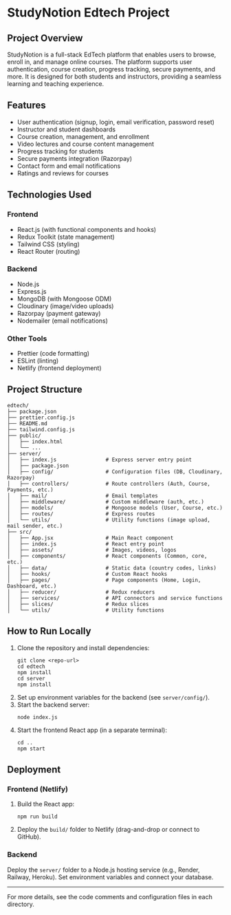 # StudyNotion Edtech Project

## Project Overview

StudyNotion is a full-stack EdTech platform that enables users to browse, enroll in, and manage online courses. The platform supports user authentication, course creation, progress tracking, secure payments, and more. It is designed for both students and instructors, providing a seamless learning and teaching experience.

## Features

- User authentication (signup, login, email verification, password reset)
- Instructor and student dashboards
- Course creation, management, and enrollment
- Video lectures and course content management
- Progress tracking for students
- Secure payments integration (Razorpay)
- Contact form and email notifications
- Ratings and reviews for courses

## Technologies Used

### Frontend
- React.js (with functional components and hooks)
- Redux Toolkit (state management)
- Tailwind CSS (styling)
- React Router (routing)

### Backend
- Node.js
- Express.js
- MongoDB (with Mongoose ODM)
- Cloudinary (image/video uploads)
- Razorpay (payment gateway)
- Nodemailer (email notifications)

### Other Tools
- Prettier (code formatting)
- ESLint (linting)
- Netlify (frontend deployment)

## Project Structure

```
edtech/
├── package.json
├── prettier.config.js
├── README.md
├── tailwind.config.js
├── public/
│   ├── index.html
│   └── ...
├── server/
│   ├── index.js                # Express server entry point
│   ├── package.json
│   ├── config/                 # Configuration files (DB, Cloudinary, Razorpay)
│   ├── controllers/            # Route controllers (Auth, Course, Payments, etc.)
│   ├── mail/                   # Email templates
│   ├── middleware/             # Custom middleware (auth, etc.)
│   ├── models/                 # Mongoose models (User, Course, etc.)
│   ├── routes/                 # Express routes
│   └── utils/                  # Utility functions (image upload, mail sender, etc.)
├── src/
│   ├── App.jsx                 # Main React component
│   ├── index.js                # React entry point
│   ├── assets/                 # Images, videos, logos
│   ├── components/             # React components (Common, core, etc.)
│   ├── data/                   # Static data (country codes, links)
│   ├── hooks/                  # Custom React hooks
│   ├── pages/                  # Page components (Home, Login, Dashboard, etc.)
│   ├── reducer/                # Redux reducers
│   ├── services/               # API connectors and service functions
│   ├── slices/                 # Redux slices
│   └── utils/                  # Utility functions
```

## How to Run Locally

1. Clone the repository and install dependencies:
	```
	git clone <repo-url>
	cd edtech
	npm install
	cd server
	npm install
	```
2. Set up environment variables for the backend (see `server/config/`).
3. Start the backend server:
	```
	node index.js
	```
4. Start the frontend React app (in a separate terminal):
	```
	cd ..
	npm start
	```

## Deployment

### Frontend (Netlify)
1. Build the React app:
	```
	npm run build
	```
2. Deploy the `build/` folder to Netlify (drag-and-drop or connect to GitHub).

### Backend
Deploy the `server/` folder to a Node.js hosting service (e.g., Render, Railway, Heroku). Set environment variables and connect your database.

---
For more details, see the code comments and configuration files in each directory.
